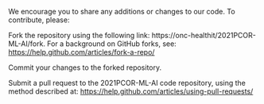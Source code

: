 We encourage you to share any additions or changes to our code. To contribute, please:

Fork the repository using the following link: https://onc-healthit/2021PCOR-ML-AI/fork. For a background on GitHub forks, see: https://help.github.com/articles/fork-a-repo/

Commit your changes to the forked repository.

Submit a pull request to the 2021PCOR-ML-AI code repository, using the method described at: https://help.github.com/articles/using-pull-requests/
